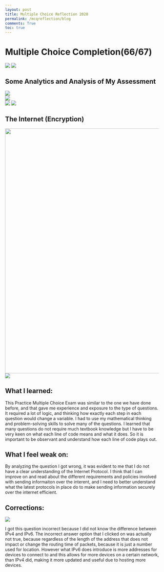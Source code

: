 ```yaml
---
layout: post
title: Multiple Choice Reflection 2020
permalink: /mcqreflection/blog
comments: True
toc: true
---
```


# Multiple Choice Completion(66/67)
<img src="{{site.baseurl}}/images/practicemcq2.png">
<img src="{{site.baseurl}}/images/time2020.png">

## Some Analytics and Analysis of My Assessment
<img src="{{site.baseurl}}/images/topic2020.png">
<br>
<img src="{{site.baseurl}}/images/skills2020.png">
<br>
<img src="{{site.baseurl}}/images/bigidea2020.png">

<img src="{{site.baseurl}}/images/impactcomputing.png">

## The Internet (Encryption)

<img src="{{site.baseurl}}/images/theinternet.png" height="800" width="800">
<br>

<img src="{{site.baseurl}}/images/requirement.png">

## What I learned:
This Practice Multiple Choice Exam was similar to the one we have done before, and that gave me experience and exposure to the type of questions. It required a lot of logic, and thinking how exactly each step in each question would change a variable. I had to use my mathematical thinking and problem-solving skills to solve many of the questions. I learned that many questions do not require much textbook knowledge but I have to be very keen on what each line of code means and what it does. So it is important to be observant and understand how each line of code plays out.

## What I feel weak on:
By analyzing the question I got wrong, it was evident to me that I do not have a clear understanding of the Internet Protocol. I think that I can improve on and read about the different requirements and policies involved with sending informaiton over the interent, and I need to better understand what the latest protocols in place do to make sending information securely over the internet efficient.

## Corrections:
<img src="{{site.baseurl}}/images/question43.png">

I got this question incorrect because I did not know the difference between IPv4 and IPv6. The incorrect answer option that I clicked on was actually not true, because regardless of the length of the address that does not impact or change the routing time of packets, because it is just a number used for location. However what IPv6 does introduce is more addresses for devices to connect to and this allows for more devices on a certain network, than IPv4 did, making it more updated and useful due to hosting more devices.